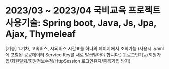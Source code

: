 2023/03 ~ 2023/04
국비교육 프로젝트
사용기술: Spring boot, Java, Js, Jpa, Ajax, Thymeleaf
=================
[기능]
1.기차, 고속버스, 시외버스 시간표를 하나의 페이지에서 조회가능
(사용시 .yaml에 포함된 공공데이터 Service Key를 새로 발급받아야 합니다.)
2.로그인기능(회원가입/회원탈퇴/회원정보수정/HttpSession 로그인유지/중복가입 방지)
